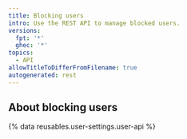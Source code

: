```yaml
---
title: Blocking users
intro: Use the REST API to manage blocked users.
versions:
  fpt: '*'
  ghec: '*'
topics:
  - API
allowTitleToDifferFromFilename: true
autogenerated: rest
---
```


## About blocking users

{% data reusables.user-settings.user-api %}

<!-- Content after this section is automatically generated -->
